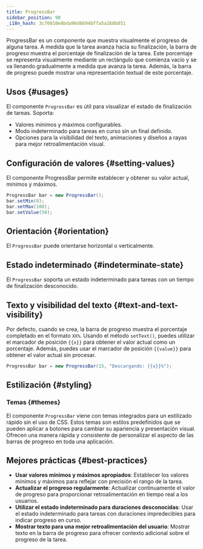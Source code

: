 ```yaml
---
title: ProgressBar
sidebar_position: 90
_i18n_hash: 3c76010e8bda96d8694bffa5a260b851
---
```

<DocChip chip='shadow' />
<DocChip chip='name' label="dwc-progressbar" />
<DocChip chip='since' label='24.02' />
<JavadocLink type="foundation" location="com/webforj/component/progressbar/ProgressBar" top='true'/>

ProgressBar es un componente que muestra visualmente el progreso de alguna tarea. A medida que la tarea avanza hacia su finalización, la barra de progreso muestra el porcentaje de finalización de la tarea. Este porcentaje se representa visualmente mediante un rectángulo que comienza vacío y se va llenando gradualmente a medida que avanza la tarea. Además, la barra de progreso puede mostrar una representación textual de este porcentaje.

<ComponentDemo 
path='/webforj/progressbarbasic?' 
javaE='https://raw.githubusercontent.com/webforj/webforj-documentation/refs/heads/main/src/main/java/com/webforj/samples/views/progressbar/ProgressBarBasicView.java'
height='150px'
/>

## Usos {#usages}

El componente `ProgressBar` es útil para visualizar el estado de finalización de tareas. Soporta:

- Valores mínimos y máximos configurables.
- Modo indeterminado para tareas en curso sin un final definido.
- Opciones para la visibilidad del texto, animaciones y diseños a rayas para mejor retroalimentación visual.

## Configuración de valores {#setting-values}

El componente ProgressBar permite establecer y obtener su valor actual, mínimos y máximos.

```java showLineNumbers
ProgressBar bar = new ProgressBar();
bar.setMin(0);
bar.setMax(100);
bar.setValue(50);
```

## Orientación {#orientation}

El `ProgressBar` puede orientarse horizontal o verticalmente.

<ComponentDemo 
path='/webforj/progressbarorientation?' 
javaE='https://raw.githubusercontent.com/webforj/webforj-documentation/refs/heads/main/src/main/java/com/webforj/samples/views/progressbar/ProgressBarOrientationView.java'
height='175px'
/>

## Estado indeterminado {#indeterminate-state}

El `ProgressBar` soporta un estado indeterminado para tareas con un tiempo de finalización desconocido.

<ComponentDemo 
path='/webforj/progressbardeterminate?' 
javaE='https://raw.githubusercontent.com/webforj/webforj-documentation/refs/heads/main/src/main/java/com/webforj/samples/views/progressbar/ProgressBarDeterminateView.java'
height='25px'
/>

## Texto y visibilidad del texto {#text-and-text-visibility}

Por defecto, cuando se crea, la barra de progreso muestra el porcentaje completado en el formato `XX%`. Usando el método `setText()`, puedes utilizar el marcador de posición `{{x}}` para obtener el valor actual como un porcentaje. Además, puedes usar el marcador de posición `{{value}}` para obtener el valor actual sin procesar.

```java
ProgressBar bar = new ProgressBar(15, "Descargando: {{x}}%");
```

## Estilización {#styling}

### Temas {#themes}

El componente `ProgressBar` viene con <JavadocLink type="foundation" location="com/webforj/component/Theme"> temas </JavadocLink> integrados para un estilizado rápido sin el uso de CSS. Estos temas son estilos predefinidos que se pueden aplicar a botones para cambiar su apariencia y presentación visual. 
Ofrecen una manera rápida y consistente de personalizar el aspecto de las barras de progreso en toda una aplicación. 

<ComponentDemo 
path='/webforj/progressbarthemes?' 
javaE='https://raw.githubusercontent.com/webforj/webforj-documentation/refs/heads/main/src/main/java/com/webforj/samples/views/progressbar/ProgressBarThemesView.java'
height='320px'
/>

<TableBuilder name="ProgressBar" />

## Mejores prácticas {#best-practices}

- **Usar valores mínimos y máximos apropiados**: Establecer los valores mínimos y máximos para reflejar con precisión el rango de la tarea.
- **Actualizar el progreso regularmente**: Actualizar continuamente el valor de progreso para proporcionar retroalimentación en tiempo real a los usuarios.
- **Utilizar el estado indeterminado para duraciones desconocidas**: Usar el estado indeterminado para tareas con duraciones impredecibles para indicar progreso en curso.
- **Mostrar texto para una mejor retroalimentación del usuario**: Mostrar texto en la barra de progreso para ofrecer contexto adicional sobre el progreso de la tarea.
